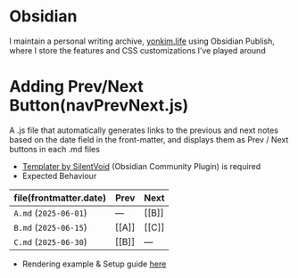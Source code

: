 # Obsidian
I maintain a personal writing archive, [yonkim.life](https://yonkim.life) using Obsidian Publish, where I store the features and CSS customizations I’ve played around


# Adding Prev/Next Button(navPrevNext.js)
A .js file that automatically generates links to the previous and next notes based on the date field in the front-matter, and displays them as Prev / Next buttons in each .md files

- [Templater by SilentVoid](https://obsidian.md/plugins?id=templater-obsidian) (Obsidian Community Plugin) is required
- Expected Behaviour


|file(frontmatter.date)|Prev |Next |
|---|---|---|
|`A.md` (`2025-06-01`)|—|[[B]]|
|`B.md` (`2025-06-15`)|[[A]]|[[C]]|
|`C.md` (`2025-06-30`)|[[B]]|—|

- Rendering example & Setup guide [here](https://yonkim.life/Obsidian/Adding+Prev+%26+Next+Button)

